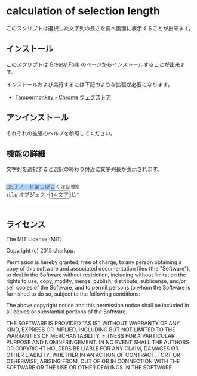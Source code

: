 # calculation of selection length

このスクリプトは選択した文字列の長さを調べ画面に表示することが出来ます。

## インストール

このスクリプトは [Greasy Fork](https://greasyfork.org/ja/scripts/9999-calculation-of-selection-length) のページからインストールすることが出来ます。

インストールおよび実行するには下記のような拡張が必要になります。

* [Tampermonkey - Chrome ウェブストア](https://chrome.google.com/webstore/detail/tampermonkey/dhdgffkkebhmkfjojejmpbldmpobfkfo?hl=ja)

## アンインストール

それぞれの拡張のヘルプを参照してください。

## 機能の詳細

文字列を選択すると選択の終わり付近に文字列長が表示されます。

![スクリーンショット](https://raw.githubusercontent.com/sharkpp-userscripts/calculation-of-selection-length/master/img/info-ss.png)

## ライセンス

The MIT License (MIT)

Copyright (c) 2015 sharkpp.

Permission is hereby granted, free of charge, to any person obtaining a copy
of this software and associated documentation files (the "Software"), to deal
in the Software without restriction, including without limitation the rights
to use, copy, modify, merge, publish, distribute, sublicense, and/or sell
copies of the Software, and to permit persons to whom the Software is
furnished to do so, subject to the following conditions:

The above copyright notice and this permission notice shall be included in
all copies or substantial portions of the Software.

THE SOFTWARE IS PROVIDED "AS IS", WITHOUT WARRANTY OF ANY KIND, EXPRESS OR
IMPLIED, INCLUDING BUT NOT LIMITED TO THE WARRANTIES OF MERCHANTABILITY,
FITNESS FOR A PARTICULAR PURPOSE AND NONINFRINGEMENT. IN NO EVENT SHALL THE
AUTHORS OR COPYRIGHT HOLDERS BE LIABLE FOR ANY CLAIM, DAMAGES OR OTHER
LIABILITY, WHETHER IN AN ACTION OF CONTRACT, TORT OR OTHERWISE, ARISING FROM,
OUT OF OR IN CONNECTION WITH THE SOFTWARE OR THE USE OR OTHER DEALINGS IN
THE SOFTWARE.
